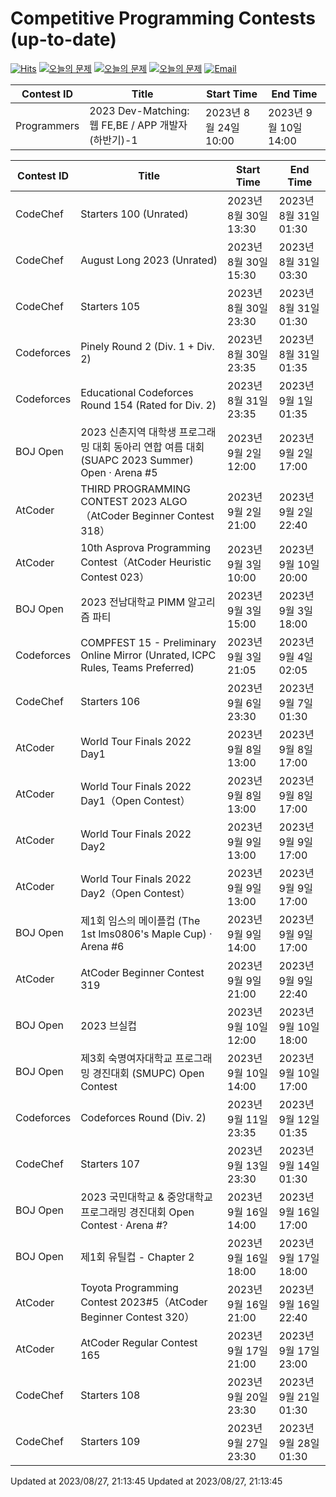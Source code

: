 Competitive Programming Contests (up-to-date)
========
[![Hits](https://hits.seeyoufarm.com/api/count/incr/badge.svg?url=https%3A%2F%2Fgithub.com%2Fika9810%2FCompetitive-Programming-Contests&count_bg=%2379C83D&title_bg=%23555555&icon=&icon_color=%23E7E7E7&title=hits&edge_flat=false)](https://hits.seeyoufarm.com)
[![오늘의 문제](https://img.shields.io/badge/Today's%20ABC-Link-lightpink)](https://github.com/ika9810/Atcoder-Daily-Contests/blob/main/ABC.md) 
[![오늘의 문제](https://img.shields.io/badge/Today's%20ARC-Link-orange)](https://github.com/ika9810/Atcoder-Daily-Contests/blob/main/ARC.md) 
[![오늘의 문제](https://img.shields.io/badge/Today's%20AGC-Link-red)](https://github.com/ika9810/Atcoder-Daily-Contests/blob/main/AGC.md) 
[![Email](https://img.shields.io/badge/Email-ika7204@naver.com-ff69b4)](mailTo:ika7204@naver.com)

 Contest ID | Title | Start Time | End Time |
---|---|---|---|
| Programmers | 2023 Dev-Matching: 웹 FE,BE / APP 개발자(하반기)-1 | 2023년 8월 24일 10:00 | 2023년 9월 10일 14:00 |

 Contest ID | Title | Start Time | End Time |
---|---|---|---|
| CodeChef | Starters 100 (Unrated) | 2023년 8월 30일 13:30 | 2023년 8월 31일 01:30 |
| CodeChef | August Long 2023 (Unrated) | 2023년 8월 30일 15:30 | 2023년 8월 31일 03:30 |
| CodeChef | Starters 105 | 2023년 8월 30일 23:30 | 2023년 8월 31일 01:30 |
| Codeforces | Pinely Round 2 (Div. 1 + Div. 2) | 2023년 8월 30일 23:35 | 2023년 8월 31일 01:35 |
| Codeforces | Educational Codeforces Round 154 (Rated for Div. 2) | 2023년 8월 31일 23:35 | 2023년 9월 1일 01:35 |
| BOJ Open | 2023 신촌지역 대학생 프로그래밍 대회 동아리 연합 여름 대회(SUAPC 2023 Summer) Open · Arena #5 | 2023년 9월 2일 12:00 | 2023년 9월 2일 17:00 |
| AtCoder | THIRD PROGRAMMING CONTEST 2023 ALGO（AtCoder Beginner Contest 318） | 2023년 9월 2일 21:00 | 2023년 9월 2일 22:40 |
| AtCoder | 10th Asprova Programming Contest（AtCoder Heuristic Contest 023） | 2023년 9월 3일 10:00 | 2023년 9월 10일 20:00 |
| BOJ Open | 2023 전남대학교 PIMM 알고리즘 파티 | 2023년 9월 3일 15:00 | 2023년 9월 3일 18:00 |
| Codeforces | COMPFEST 15 - Preliminary Online Mirror (Unrated, ICPC Rules, Teams Preferred) | 2023년 9월 3일 21:05 | 2023년 9월 4일 02:05 |
| CodeChef | Starters 106 | 2023년 9월 6일 23:30 | 2023년 9월 7일 01:30 |
| AtCoder | World Tour Finals 2022 Day1 | 2023년 9월 8일 13:00 | 2023년 9월 8일 17:00 |
| AtCoder | World Tour Finals 2022 Day1（Open Contest） | 2023년 9월 8일 13:00 | 2023년 9월 8일 17:00 |
| AtCoder | World Tour Finals 2022 Day2 | 2023년 9월 9일 13:00 | 2023년 9월 9일 17:00 |
| AtCoder | World Tour Finals 2022 Day2（Open Contest） | 2023년 9월 9일 13:00 | 2023년 9월 9일 17:00 |
| BOJ Open | 제1회 임스의 메이플컵 (The 1st lms0806's Maple Cup) · Arena #6 | 2023년 9월 9일 14:00 | 2023년 9월 9일 17:00 |
| AtCoder | AtCoder Beginner Contest 319 | 2023년 9월 9일 21:00 | 2023년 9월 9일 22:40 |
| BOJ Open | 2023 브실컵 | 2023년 9월 10일 12:00 | 2023년 9월 10일 18:00 |
| BOJ Open | 제3회 숙명여자대학교 프로그래밍 경진대회 (SMUPC) Open Contest | 2023년 9월 10일 14:00 | 2023년 9월 10일 17:00 |
| Codeforces | Codeforces Round (Div. 2) | 2023년 9월 11일 23:35 | 2023년 9월 12일 01:35 |
| CodeChef | Starters 107 | 2023년 9월 13일 23:30 | 2023년 9월 14일 01:30 |
| BOJ Open | 2023 국민대학교 & 중앙대학교 프로그래밍 경진대회 Open Contest · Arena #? | 2023년 9월 16일 14:00 | 2023년 9월 16일 17:00 |
| BOJ Open | 제1회 유틸컵 - Chapter 2 | 2023년 9월 16일 18:00 | 2023년 9월 17일 18:00 |
| AtCoder | Toyota Programming Contest 2023#5（AtCoder Beginner Contest 320） | 2023년 9월 16일 21:00 | 2023년 9월 16일 22:40 |
| AtCoder | AtCoder Regular Contest 165 | 2023년 9월 17일 21:00 | 2023년 9월 17일 23:00 |
| CodeChef | Starters 108 | 2023년 9월 20일 23:30 | 2023년 9월 21일 01:30 |
| CodeChef | Starters 109 | 2023년 9월 27일 23:30 | 2023년 9월 28일 01:30 |

Updated at 2023/08/27, 21:13:45
Updated at 2023/08/27, 21:13:45
